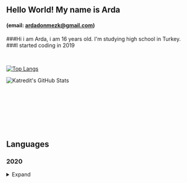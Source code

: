## Hello World! My name is Arda
#### (email: ardadonmezk@gmail.com)

###Hi i am Arda, i am 16 years old. I'm studying high school in Turkey.<br/>
###I started coding in 2019

<br />


[![Top Langs](https://github-readme-stats.vercel.app/api/top-langs/?username=katredit&theme=dark&hide_border=true&layout=compact)](https://github.com/Katredit)




<img align="left" alt="Katredit's GitHub Stats" src="https://github-readme-stats.vercel.app/api?username=Katredit&show_icons=true&theme=dark&hide_border=true&layout=compact" />


<br>
<br>
<br>
<br>
<br>
<br>
<br>
<br>

## Languages


<h3>2020</h2>
<details>
  <summary>Expand</summary>

- Learned LUA

- Learned OOP for LUA

- Learned MySQL

- Learned HTML

- Learned CSS

- Learned Some Javascript

- Learned Some C++

- Learned Some C#

</details>
